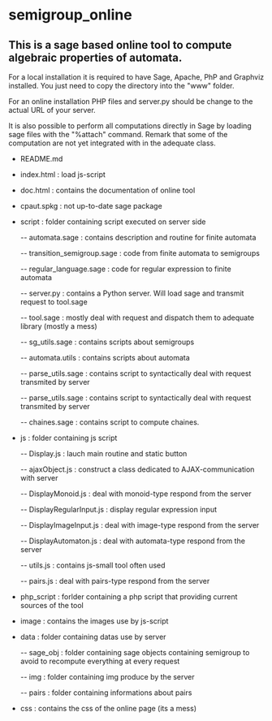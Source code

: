 # semigroup_online          
          
## This is a sage based online tool to compute algebraic properties of automata. 

For a local installation it is required to have Sage, Apache, PhP and Graphviz installed.
You just need to copy the directory into the "www" folder.  

For an online installation PHP files and server.py should be change to the actual URL of your server.

It is also possible to perform all computations directly in Sage by loading sage files with the "%attach" command. Remark that some of the computation are not yet integrated with in the adequate class.          
          
          
- README.md           
          
- index.html      : load js-script          
          
- doc.html        : contains the documentation of online tool          
          
- cpaut.spkg      : not up-to-date sage package           
          
- script          : folder containing script executed on server side          
               
  -- automata.sage  :   contains description and routine for finite automata           
               
  -- transition_semigroup.sage  :   code from finite automata to semigroups          
               
  -- regular_language.sage  :   code for regular expression to finite automata          
               
  -- server.py  :   contains a Python server. Will load sage and transmit request to tool.sage             
               
  -- tool.sage  :   mostly deal with request and dispatch them to adequate library (mostly a mess)          
               
  -- sg_utils.sage  :  contains scripts about semigroups           
               
  -- automata.utils  :  contains scripts about automata           
               
  -- parse_utils.sage   :   contains script to syntactically deal with request transmited by server          
               
  -- parse_utils.sage   :   contains script to syntactically deal with request transmited by server          
               
  -- chaines.sage   :   contains script to compute chaines.          
          
- js  :   folder containing js script           
               
  -- Display.js    :    lauch main routine and static button          
               
  -- ajaxObject.js :    construct a class dedicated to AJAX-communication with server          
               
  -- DisplayMonoid.js : deal with monoid-type respond from the server          
                   
  -- DisplayRegularInput.js  : display regular expression input           
               
  -- DisplayImageInput.js   : deal with image-type respond from the server          
               
  -- DisplayAutomaton.js    : deal with automata-type respond from the server          
               
  -- utils.js   :    contains js-small tool often used          
               
  -- pairs.js   :   deal with pairs-type respond from the server            
          
           
- php_script  :   forlder containing a php script that providing current sources of the tool          
          
- image  :    contains the images use by js-script          
          
- data  :     folder containing datas use by server           
               
  -- sage_obj   :    folder containing sage objects containing semigroup to avoid to recompute everything at every request          
               
  -- img        :    folder containing img produce by the server          
               
  -- pairs      :    folder containing informations about pairs          
               
- css : contains the css of the online page (its a mess)
